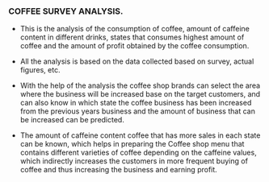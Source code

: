 ### COFFEE SURVEY ANALYSIS.

* This is the analysis of the consumption of coffee, amount of caffeine content 
in different drinks, states that consumes highest amount of coffee and the 
amount of profit obtained by the coffee consumption.

* All the analysis is based on the data collected based on survey, actual 
figures, etc.

* With the help of the analysis the coffee shop brands can select the area where
the business will be increased base on the target customers, and can also know 
in which state the coffee business has been increased from the previous years 
business and the amount of business that can be increased can be predicted.

* The amount of caffeine content coffee that has more sales in each state can be
known, which helps in preparing the Coffee shop menu that contains different 
varieties of coffee depending on the caffeine values, which indirectly increases
the customers in more frequent buying of coffee and thus increasing the business
and earning profit.
